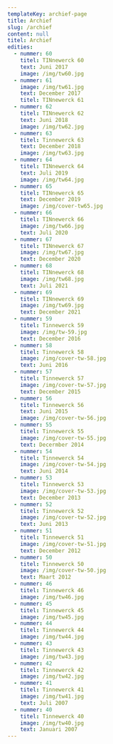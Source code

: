 ```yaml
---
templateKey: archief-page
title: Archief
slug: /archief
content: null
titel: Archief
edities:
  - nummer: 60
    titel: TINnewerck 60
    text: Juni 2017
    image: /img/tw60.jpg
  - nummer: 61
    image: /img/tw61.jpg
    text: December 2017
    titel: TINnewerck 61
  - nummer: 62
    titel: TINnewerck 62
    text: Juni 2018
    image: /img/tw62.jpg
  - nummer: 63
    titel: Tinnewerck 63
    text: December 2018
    image: /img/tw63.jpg
  - nummer: 64
    titel: TINnewerck 64
    text: Juli 2019
    image: /img/tw64.jpg
  - nummer: 65
    titel: TINnewerck 65
    text: December 2019
    image: /img/cover-tw65.jpg
  - nummer: 66
    titel: TINnewerck 66
    image: /img/tw66.jpg
    text: Juli 2020
  - nummer: 67
    titel: TINnewerck 67
    image: /img/tw67.jpg
    text: December 2020
  - nummer: 68
    titel: TINnewerck 68
    image: /img/tw68.jpg
    text: Juli 2021
  - nummer: 69
    titel: TINnewerck 69
    image: /img/tw69.jpg
    text: December 2021
  - nummer: 59
    titel: Tinnewerck 59
    image: /img/tw-59.jpg
    text: December 2016
  - nummer: 58
    titel: Tinnewerck 58
    image: /img/cover-tw-58.jpg
    text: Juni 2016
  - nummer: 57
    titel: Tinnewerck 57
    image: /img/cover-tw-57.jpg
    text: December 2015
  - nummer: 56
    titel: Tinnewerck 56
    text: Juni 2015
    image: /img/cover-tw-56.jpg
  - nummer: 55
    titel: Tinnewerck 55
    image: /img/cover-tw-55.jpg
    text: Decermber 2014
  - nummer: 54
    titel: Tinnewerck 54
    image: /img/cover-tw-54.jpg
    text: Juni 2014
  - nummer: 53
    titel: Tinnewerck 53
    image: /img/cover-tw-53.jpg
    text: December 2013
  - nummer: 52
    titel: Tinnewerck 52
    image: /img/cover-tw-52.jpg
    text: Juni 2013
  - nummer: 51
    titel: Tinnewerck 51
    image: /img/cover-tw-51.jpg
    text: December 2012
  - nummer: 50
    titel: Tinnewerck 50
    image: /img/cover-tw-50.jpg
    text: Maart 2012
  - nummer: 46
    titel: Tinnewerck 46
    image: /img/tw46.jpg
  - nummer: 45
    titel: Tinnewerck 45
    image: /img/tw45.jpg
  - nummer: 44
    titel: Tinnewerck 44
    image: /img/tw44.jpg
  - nummer: 43
    titel: Tinnewerck 43
    image: /img/tw43.jpg
  - nummer: 42
    titel: Tinnewerck 42
    image: /img/tw42.jpg
  - nummer: 41
    titel: Tinnewerck 41
    image: /img/tw41.jpg
    text: Juli 2007
  - nummer: 40
    titel: Tinnewerck 40
    image: /img/tw40.jpg
    text: Januari 2007
---
```

